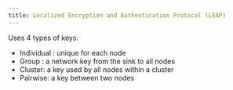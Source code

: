 ```yaml
---
title: Localized Encryption and Authentication Protocol (LEAP)
---
```


Uses 4 types of keys:
* Individual : unique for each node
* Group : a network key from the sink to all nodes
* Cluster:  a key used by all nodes within a cluster
* Pairwise: a key between two nodes
